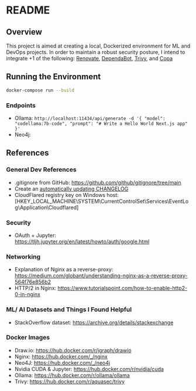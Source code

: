 # README

## Overview
This project is aimed at creating a local, Dockerized environment for ML and DevOps projects. In order to maintain a robust security posture, I intend to integrate +1 of the following: [Renovate](https://github.com/renovatebot/renovate), [DependaBot](https://github.com/dependabot/dependabot-core), [Trivy](https://github.com/aquasecurity/trivy), and [Copa](https://github.com/project-copacetic/copacetic)

## Running the Environment

```bash
docker-compose run --build
```

### Endpoints

- Ollama: `http://localhost:11434/api/generate -d '{ "model": "codellama:7b-code", "prompt": "# Write a Hello World Next.js app" }'`
- Neo4j: 

## References

### General Dev References

- .gitignore from GitHub: https://github.com/github/gitignore/tree/main
- Create an [automatically updating CHANGELOG](https://mokkapps.de/blog/how-to-automatically-generate-a-helpful-changelog-from-your-git-commit-messages)
- CloudFlared registry key on Windows host: [HKEY_LOCAL_MACHINE\SYSTEM\CurrentControlSet\Services\EventLog\Application\Cloudflared]
  
### Security

- OAuth + Jupyter: https://tljh.jupyter.org/en/latest/howto/auth/google.html

### Networking

- Explanation of Nginx as a reverse-proxy: https://medium.com/globant/understanding-nginx-as-a-reverse-proxy-564f76e856b2
- HTTP/2 in Nginx: https://www.tutorialspoint.com/how-to-enable-http2-0-in-nginx

### ML/ AI Datasets and Things I Found Helpful

- StackOverflow dataset: https://archive.org/details/stackexchange

### Docker Images

- Draw.io: https://hub.docker.com/r/jgraph/drawio
- Nginx: https://hub.docker.com/_/nginx
- Neo4J: https://hub.docker.com/_/neo4j
- Nvidia CUDA & Jupyter: https://hub.docker.com/r/nvidia/cuda
- Ollama: https://hub.docker.com/r/ollama/ollama
- Trivy: https://hub.docker.com/r/aquasec/trivy